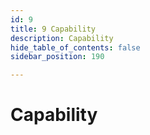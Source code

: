 ```yaml
---
id: 9
title: 9 Capability
description: Capability
hide_table_of_contents: false
sidebar_position: 190

---
```


# Capability

